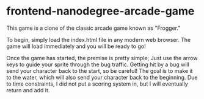 frontend-nanodegree-arcade-game
===============================

This game is a clone of the classic arcade game known as "Frogger." 

To begin, simply load the index.html file in any modern web browser. The game will load immediately and you will be ready to go! 

Once the game has started, the premise is pretty simple; Just use the arrow keys to guide your sprite through the bug traffic. Getting hit by a bug will send your character back to the start, so be careful! The goal is to make it to the water, which will also send your character back to the beginning. Due to time constraints, I did not put a scoring system in, but I will eventually return and add it. 
